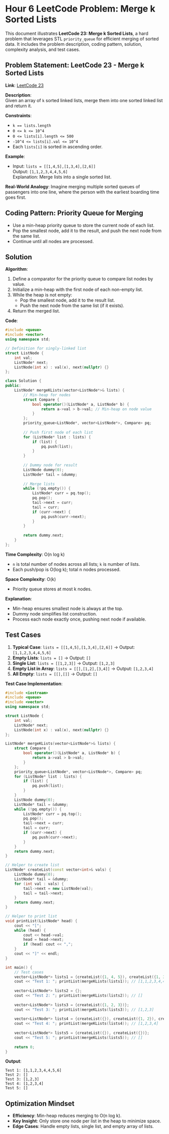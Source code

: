 # Hour 6 LeetCode Problem: Merge k Sorted Lists

This document illustrates **LeetCode 23: Merge k Sorted Lists**, a hard problem that leverages STL `priority_queue` for efficient merging of sorted data. It includes the problem description, coding pattern, solution, complexity analysis, and test cases.

## Problem Statement: LeetCode 23 - Merge k Sorted Lists
**Link**: [LeetCode 23](https://leetcode.com/problems/merge-k-sorted-lists/)

**Description**:  
Given an array of `k` sorted linked lists, merge them into one sorted linked list and return it.

**Constraints**:
- `k == lists.length`
- `0 <= k <= 10^4`
- `0 <= lists[i].length <= 500`
- `-10^4 <= lists[i].val <= 10^4`
- Each `lists[i]` is sorted in ascending order.

**Example**:
- Input: `lists = [[1,4,5],[1,3,4],[2,6]]`  
  Output: `[1,1,2,3,4,4,5,6]`  
  Explanation: Merge lists into a single sorted list.

**Real-World Analogy**: Imagine merging multiple sorted queues of passengers into one line, where the person with the earliest boarding time goes first.

## Coding Pattern: Priority Queue for Merging
- Use a min-heap priority queue to store the current node of each list.  
- Pop the smallest node, add it to the result, and push the next node from the same list.  
- Continue until all nodes are processed.

## Solution
**Algorithm**:
1. Define a comparator for the priority queue to compare list nodes by value.
2. Initialize a min-heap with the first node of each non-empty list.
3. While the heap is not empty:
   - Pop the smallest node, add it to the result list.
   - Push the next node from the same list (if it exists).
4. Return the merged list.

**Code**:
```cpp
#include <queue>
#include <vector>
using namespace std;

// Definition for singly-linked list
struct ListNode {
    int val;
    ListNode* next;
    ListNode(int x) : val(x), next(nullptr) {}
};

class Solution {
public:
    ListNode* mergeKLists(vector<ListNode*>& lists) {
        // Min-heap for nodes
        struct Compare {
            bool operator()(ListNode* a, ListNode* b) {
                return a->val > b->val; // Min-heap on node value
            }
        };
        priority_queue<ListNode*, vector<ListNode*>, Compare> pq;
        
        // Push first node of each list
        for (ListNode* list : lists) {
            if (list) {
                pq.push(list);
            }
        }
        
        // Dummy node for result
        ListNode dummy(0);
        ListNode* tail = &dummy;
        
        // Merge lists
        while (!pq.empty()) {
            ListNode* curr = pq.top();
            pq.pop();
            tail->next = curr;
            tail = curr;
            if (curr->next) {
                pq.push(curr->next);
            }
        }
        
        return dummy.next;
    }
};
```

**Time Complexity**: O(n log k)  
- `n` is total number of nodes across all lists; `k` is number of lists.  
- Each push/pop is O(log k); total n nodes processed.

**Space Complexity**: O(k)  
- Priority queue stores at most k nodes.

**Explanation**:
- Min-heap ensures smallest node is always at the top.  
- Dummy node simplifies list construction.  
- Process each node exactly once, pushing next node if available.

## Test Cases
1. **Typical Case**: `lists = [[1,4,5],[1,3,4],[2,6]]` → Output: `[1,1,2,3,4,4,5,6]`  
2. **Empty Lists**: `lists = []` → Output: `[]`  
3. **Single List**: `lists = [[1,2,3]]` → Output: `[1,2,3]`  
4. **Empty List in Array**: `lists = [[],[1,2],[3,4]]` → Output: `[1,2,3,4]`  
5. **All Empty**: `lists = [[],[]]` → Output: `[]`

**Test Case Implementation**:
```cpp
#include <iostream>
#include <queue>
#include <vector>
using namespace std;

struct ListNode {
    int val;
    ListNode* next;
    ListNode(int x) : val(x), next(nullptr) {}
};

ListNode* mergeKLists(vector<ListNode*>& lists) {
    struct Compare {
        bool operator()(ListNode* a, ListNode* b) {
            return a->val > b->val;
        }
    };
    priority_queue<ListNode*, vector<ListNode*>, Compare> pq;
    for (ListNode* list : lists) {
        if (list) {
            pq.push(list);
        }
    }
    ListNode dummy(0);
    ListNode* tail = &dummy;
    while (!pq.empty()) {
        ListNode* curr = pq.top();
        pq.pop();
        tail->next = curr;
        tail = curr;
        if (curr->next) {
            pq.push(curr->next);
        }
    }
    return dummy.next;
}

// Helper to create list
ListNode* createList(const vector<int>& vals) {
    ListNode dummy(0);
    ListNode* tail = &dummy;
    for (int val : vals) {
        tail->next = new ListNode(val);
        tail = tail->next;
    }
    return dummy.next;
}

// Helper to print list
void printList(ListNode* head) {
    cout << "[";
    while (head) {
        cout << head->val;
        head = head->next;
        if (head) cout << ",";
    }
    cout << "]" << endl;
}

int main() {
    // Test cases
    vector<ListNode*> lists1 = {createList({1, 4, 5}), createList({1, 3, 4}), createList({2, 6})};
    cout << "Test 1: "; printList(mergeKLists(lists1)); // [1,1,2,3,4,4,5,6]
    
    vector<ListNode*> lists2 = {};
    cout << "Test 2: "; printList(mergeKLists(lists2)); // []
    
    vector<ListNode*> lists3 = {createList({1, 2, 3})};
    cout << "Test 3: "; printList(mergeKLists(lists3)); // [1,2,3]
    
    vector<ListNode*> lists4 = {createList({}), createList({1, 2}), createList({3, 4})};
    cout << "Test 4: "; printList(mergeKLists(lists4)); // [1,2,3,4]
    
    vector<ListNode*> lists5 = {createList({}), createList({})};
    cout << "Test 5: "; printList(mergeKLists(lists5)); // []
    
    return 0;
}
```

**Output**:
```
Test 1: [1,1,2,3,4,4,5,6]
Test 2: []
Test 3: [1,2,3]
Test 4: [1,2,3,4]
Test 5: []
```

## Optimization Mindset
- **Efficiency**: Min-heap reduces merging to O(n log k).  
- **Key Insight**: Only store one node per list in the heap to minimize space.  
- **Edge Cases**: Handle empty lists, single list, and empty array of lists.